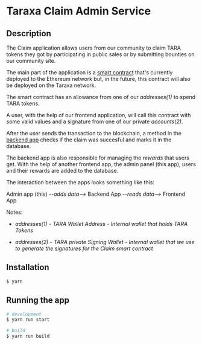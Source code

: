 # Taraxa Claim Admin Service

## Description

The Claim application allows users from our community to claim TARA tokens they got by participating in public sales or by submitting bounties on our community site.

The main part of the application is a [smart contract](https://github.com/Taraxa-project/tara-erc20/blob/main/contracts/Claim.sol) that's currently deployed to the Ethereum network but, in the future, this contract will also be deployed on the Taraxa network.

The smart contract has an allowance from one of our *addresses(1)* to spend TARA tokens.

A user, with the help of our frontend application, will call this contract with some valid values and a signature from one of our private *accounts(2)*.

After the user sends the transaction to the blockchain, a method in the [backend app](https://github.com/Taraxa-project/taraxa-claim-backend) checks if the claim was succesful and marks it in the database.

The backend app is also responsible for managing the *rewards* that users get. With the help of another frontend app, the admin panel (this app), users and their rewards are added to the database.

The interaction between the apps looks something like this:

Admin app (this) *--adds data-->* Backend App *--reads data-->* Frontend App


Notes:

- *addresses(1) - TARA Wallet Address - Internal wallet that holds TARA Tokens*

- *addresses(2) - TARA private Signing Wallet - Internal wallet that we use to generate the signatures for the Claim smart contract*

## Installation

```bash
$ yarn
```

## Running the app

```bash
# development
$ yarn run start

# build
$ yarn run build
```
